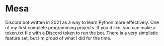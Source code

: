 # Mesa

Discord bot written in 2021 as a way to learn Python more effectively. One of my first complete programming projects. If you'd like, you can make a token.txt file with a Discord token to run the bot. There is a very simplistic feature set, but I'm proud of what I did for the time.

